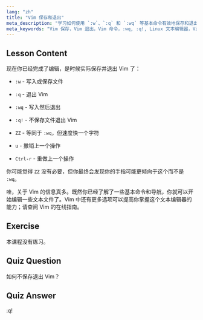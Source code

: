 ```yaml
---
lang: "zh"
title: "Vim 保存和退出"
meta_description: "学习如何使用 `:w`、`:q` 和 `:wq` 等基本命令有效地保存和退出 Vim。掌握基本的 Vim 操作以实现高效的文本编辑。"
meta_keywords: "Vim 保存，Vim 退出，Vim 命令，:wq, :q!, Linux 文本编辑器，Vim 教程，Vim 初学者"
---
```


## Lesson Content

现在你已经完成了编辑，是时候实际保存并退出 Vim 了：

- `:w` - 写入或保存文件
- `:q` - 退出 Vim
- `:wq` - 写入然后退出
- `:q!` - 不保存文件退出 Vim
- `ZZ` - 等同于 `:wq`，但速度快一个字符

- `u` - 撤销上一个操作
- `Ctrl-r` - 重做上一个操作

你可能觉得 `ZZ` 没有必要，但你最终会发现你的手指可能更倾向于这个而不是 `:wq`。

哇，关于 Vim 的信息真多。既然你已经了解了一些基本命令和导航，你就可以开始编辑一些文本文件了。Vim 中还有更多选项可以提高你掌握这个文本编辑器的能力；请查阅 Vim 的在线指南。

## Exercise

本课程没有练习。

## Quiz Question

如何不保存退出 Vim？

## Quiz Answer

:q!
